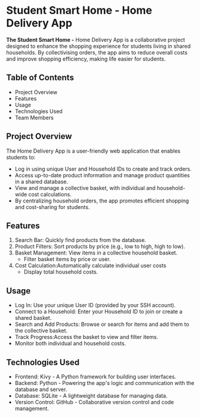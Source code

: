 # Student Smart Home - Home Delivery App
**The Student Smart Home -** Home Delivery App is a collaborative project designed to enhance the shopping experience for students living in shared households. By collectivising orders, the app aims to reduce overall costs and improve shopping efficiency, making life easier for students.

## Table of Contents
* Project Overview
* Features
* Usage
* Technologies Used
* Team Members

## Project Overview
The Home Delivery App is a user-friendly web application that enables students to:
- Log in using unique User and Household IDs to create and track orders.
- Access up-to-date product information and manage product quantities in a shared database.
- View and manage a collective basket, with individual and household-wide cost calculations.
- By centralizing household orders, the app promotes efficient shopping and cost-sharing for students.

## Features
1. Search Bar: Quickly find products from the database.
2. Product Filters: Sort products by price (e.g., low to high, high to low).
3. Basket Management: View items in a collective household basket.
   - Filter basket items by price or user.
4. Cost Calculation:Automatically calculate individual user costs 
   - Display total household costs.

## Usage
* Log In: Use your unique User ID (provided by your SSH account).
* Connect to a Household: Enter your Household ID to join or create a shared basket.
* Search and Add Products: Browse or search for items and add them to the collective basket.
* Track Progress:Access the basket to view and filter items.
* Monitor both individual and household costs.

## Technologies Used
* Frontend: Kivy - A Python framework for building user interfaces.
* Backend: Python - Powering the app's logic and communication with the database and server.
* Database: SQLite - A lightweight database for managing data.
* Version Control: GitHub - Collaborative version control and code management.
